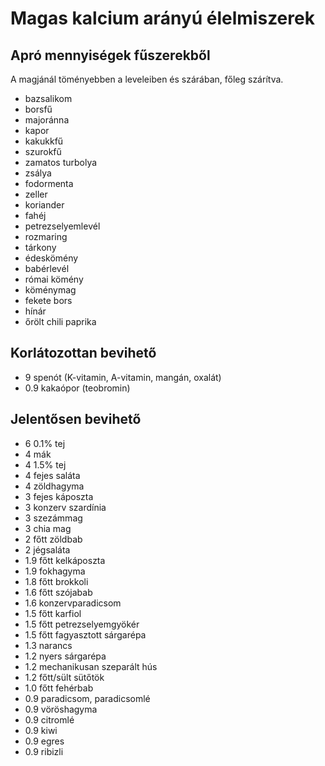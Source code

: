 # Magas kalcium arányú élelmiszerek

## Apró mennyiségek fűszerekből

A magjánál töményebben a leveleiben és szárában, főleg szárítva.

- bazsalikom
- borsfű
- majoránna
- kapor
- kakukkfű
- szurokfű
- zamatos turbolya
- zsálya
- fodormenta
- zeller
- koriander
- fahéj
- petrezselyemlevél
- rozmaring
- tárkony
- édeskömény
- babérlevél
- római kömény
- köménymag
- fekete bors
- hínár
- őrölt chili paprika

## Korlátozottan bevihető

- 9 spenót (K-vitamin, A-vitamin, mangán, oxalát)
- 0.9 kakaópor (teobromin)

## Jelentősen bevihető

- 6 0.1% tej
- 4 mák
- 4 1.5% tej
- 4 fejes saláta
- 4 zöldhagyma
- 3 fejes káposzta
- 3 konzerv szardínia
- 3 szezámmag
- 3 chia mag
- 2 főtt zöldbab
- 2 jégsaláta
- 1.9 főtt kelkáposzta
- 1.9 fokhagyma
- 1.8 főtt brokkoli
- 1.6 főtt szójabab
- 1.6 konzervparadicsom
- 1.5 főtt karfiol
- 1.5 főtt petrezselyemgyökér
- 1.5 főtt fagyasztott sárgarépa
- 1.3 narancs
- 1.2 nyers sárgarépa
- 1.2 mechanikusan szeparált hús
- 1.2 főtt/sült sütőtök
- 1.0 főtt fehérbab
- 0.9 paradicsom, paradicsomlé
- 0.9 vöröshagyma
- 0.9 citromlé
- 0.9 kiwi
- 0.9 egres
- 0.9 ribizli
